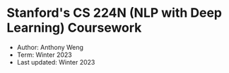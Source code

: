 # Stanford's CS 224N (NLP with Deep Learning) Coursework

* Author: Anthony Weng
* Term: Winter 2023
* Last updated: Winter 2023
